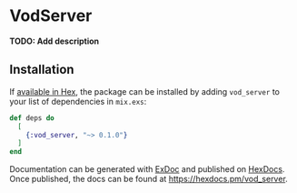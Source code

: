 # VodServer

**TODO: Add description**

## Installation

If [available in Hex](https://hex.pm/docs/publish), the package can be installed
by adding `vod_server` to your list of dependencies in `mix.exs`:

```elixir
def deps do
  [
    {:vod_server, "~> 0.1.0"}
  ]
end
```

Documentation can be generated with [ExDoc](https://github.com/elixir-lang/ex_doc)
and published on [HexDocs](https://hexdocs.pm). Once published, the docs can
be found at <https://hexdocs.pm/vod_server>.


